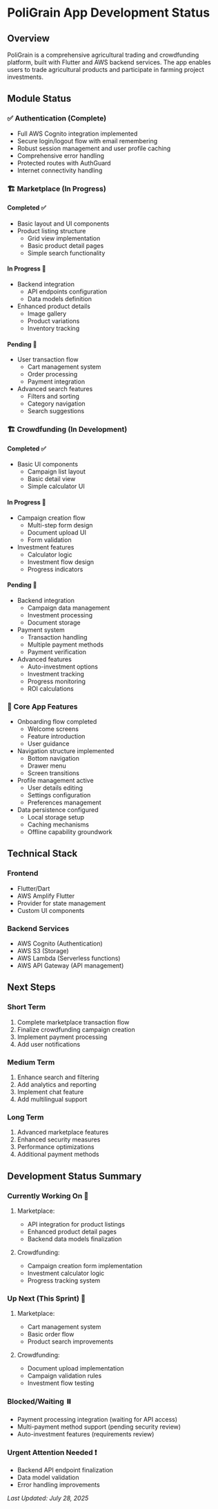 # PoliGrain App Development Status

## Overview

PoliGrain is a comprehensive agricultural trading and crowdfunding platform, built with Flutter and AWS backend services. The app enables users to trade agricultural products and participate in farming project investments.

## Module Status

### ✅ Authentication (Complete)

- Full AWS Cognito integration implemented
- Secure login/logout flow with email remembering
- Robust session management and user profile caching
- Comprehensive error handling
- Protected routes with AuthGuard
- Internet connectivity handling

### 🏗️ Marketplace (In Progress)

#### Completed ✅

- Basic layout and UI components
- Product listing structure
  - Grid view implementation
  - Basic product detail pages
  - Simple search functionality

#### In Progress 🚧

- Backend integration
  - API endpoints configuration
  - Data models definition
- Enhanced product details
  - Image gallery
  - Product variations
  - Inventory tracking

#### Pending 📝

- User transaction flow
  - Cart management system
  - Order processing
  - Payment integration
- Advanced search features
  - Filters and sorting
  - Category navigation
  - Search suggestions

### 🏗️ Crowdfunding (In Development)

#### Completed ✅

- Basic UI components
  - Campaign list layout
  - Basic detail view
  - Simple calculator UI

#### In Progress 🚧

- Campaign creation flow
  - Multi-step form design
  - Document upload UI
  - Form validation
- Investment features
  - Calculator logic
  - Investment flow design
  - Progress indicators

#### Pending 📝

- Backend integration
  - Campaign data management
  - Investment processing
  - Document storage
- Payment system
  - Transaction handling
  - Multiple payment methods
  - Payment verification
- Advanced features
  - Auto-investment options
  - Investment tracking
  - Progress monitoring
  - ROI calculations

### 📱 Core App Features

- Onboarding flow completed
  - Welcome screens
  - Feature introduction
  - User guidance
- Navigation structure implemented
  - Bottom navigation
  - Drawer menu
  - Screen transitions
- Profile management active
  - User details editing
  - Settings configuration
  - Preferences management
- Data persistence configured
  - Local storage setup
  - Caching mechanisms
  - Offline capability groundwork

## Technical Stack

### Frontend

- Flutter/Dart
- AWS Amplify Flutter
- Provider for state management
- Custom UI components

### Backend Services

- AWS Cognito (Authentication)
- AWS S3 (Storage)
- AWS Lambda (Serverless functions)
- AWS API Gateway (API management)

## Next Steps

### Short Term

1. Complete marketplace transaction flow
2. Finalize crowdfunding campaign creation
3. Implement payment processing
4. Add user notifications

### Medium Term

1. Enhance search and filtering
2. Add analytics and reporting
3. Implement chat feature
4. Add multilingual support

### Long Term

1. Advanced marketplace features
2. Enhanced security measures
3. Performance optimizations
4. Additional payment methods

## Development Status Summary

### Currently Working On 🚧

1. Marketplace:

   - API integration for product listings
   - Enhanced product detail pages
   - Backend data models finalization

2. Crowdfunding:
   - Campaign creation form implementation
   - Investment calculator logic
   - Progress tracking system

### Up Next (This Sprint) 📅

1. Marketplace:

   - Cart management system
   - Basic order flow
   - Product search improvements

2. Crowdfunding:
   - Document upload implementation
   - Campaign validation rules
   - Investment flow testing

### Blocked/Waiting ⏸️

- Payment processing integration (waiting for API access)
- Multi-payment method support (pending security review)
- Auto-investment features (requirements review)

### Urgent Attention Needed ❗

- Backend API endpoint finalization
- Data model validation
- Error handling improvements

_Last Updated: July 28, 2025_
